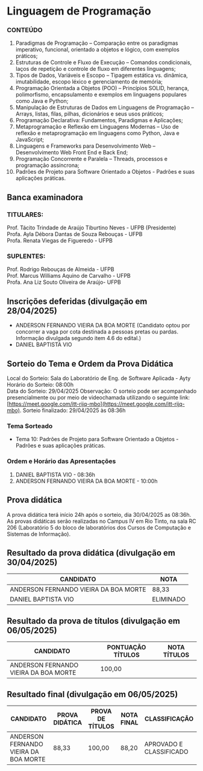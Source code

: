 # Linguagem de Programação

### CONTEÚDO
01. Paradigmas de Programação – Comparação entre os paradigmas imperativo, funcional, orientado a objetos e lógico, com exemplos práticos;<br>
02. Estruturas de Controle e Fluxo de Execução – Comandos condicionais, laços de repetição e controle de fluxo em diferentes linguagens;<br>
03. Tipos de Dados, Variáveis e Escopo – Tipagem estática vs. dinâmica, imutabilidade, escopo léxico e gerenciamento de memória;<br>
04. Programação Orientada a Objetos (POO) – Princípios SOLID, herança, polimorfismo, encapsulamento e exemplos em linguagens populares como Java e Python;<br>
05. Manipulação de Estruturas de Dados em Linguagens de Programação – Arrays, listas, filas, pilhas, dicionários e seus usos práticos;<br>
06. Programação Declarativa: Fundamentos, Paradigmas e Aplicações;<br>
07. Metaprogramação e Reflexão em Linguagens Modernas – Uso de reflexão e metaprogramação em linguagens como Python, Java e JavaScript;<br>
08. Linguagens e Frameworks para Desenvolvimento Web – Desenvolvimento Web Front End e Back End;<br>
09. Programação Concorrente e Paralela – Threads, processos e programação assíncrona;<br>
10. Padrões de Projeto para Software Orientado a Objetos - Padrões e suas aplicações práticas.

## Banca examinadora

### TITULARES:
Prof. Tácito Trindade de Araújo Tiburtino Neves - UFPB (Presidente)<br>
Profa. Ayla Débora Dantas de Souza Rebouças - UFPB<br>
Profa. Renata Viegas de Figueredo - UFPB<br>

### SUPLENTES:
Prof. Rodrigo Rebouças de Almeida - UFPB<br>
Prof. Marcus Williams Aquino de Carvalho - UFPB<br>
Profa. Ana Liz Souto Oliveira de Araújo- UFPB<br>

## Inscrições deferidas (divulgação em 28/04/2025)

- ANDERSON FERNANDO VIEIRA DA BOA MORTE (Candidato optou por concorrer a vaga por cota destinada a pessoas pretas ou pardas. Informação divulgada segundo item 4.6 do edital.)
- DANIEL BAPTISTA VIO

## Sorteio do Tema e Ordem da Prova Didática

Local do Sorteio: Sala do Laboratório de Eng. de Software Aplicada - Ayty<br>
Horário do Sorteio: 08:00h<br>
Data do Sorteio: 29/04/2025
Observação: O sorteio pode ser acompanhado presencialmente ou por meio de videochamada utilizando o seguinte link: [https://meet.google.com/itt-rijq-mbo](https://meet.google.com/itt-rijq-mbo).
Sorteio finalizado: 29/04/2025 às 08:36h

### Tema Sorteado

- Tema 10: Padrões de Projeto para Software Orientado a Objetos - Padrões e suas aplicações práticas.

### Ordem e Horário das Apresentações

1. DANIEL BAPTISTA VIO - 08:36h
2. ANDERSON FERNANDO VIEIRA DA BOA MORTE - 10:00h

## Prova didática 

A prova didática terá início 24h após o sorteio, dia 30/04/2025 as 08:36h.<br>
As provas didáticas serão realizadas no Campus IV em Rio Tinto, na sala RC 206 (Laboratório 5 do bloco de laboratórios dos Cursos de Computação e Sistemas de Informação).

## Resultado da prova didática (divulgação em 30/04/2025)

| CANDIDATO  | NOTA |
| ------------- | ------------- |
| ANDERSON FERNANDO VIEIRA DA BOA MORTE | 88,33 |
| DANIEL BAPTISTA VIO  | ELIMINADO  |

## Resultado da prova de títulos (divulgação em 06/05/2025)

| CANDIDATO  | PONTUAÇÃO TÍTULOS | NOTA TÍTULOS |
| ------------- | ------------- | ------------- |
| ANDERSON FERNANDO VIEIRA DA BOA MORTE | 100,00 |

## Resultado final (divulgação em 06/05/2025)

| CANDIDATO  | PROVA DIDÁTICA | PROVA DE TÍTULOS | NOTA FINAL | CLASSIFICAÇÃO 
| ------------- | ------------- | ------------- | ------------- | ------------- |
| ANDERSON FERNANDO VIEIRA DA BOA MORTE | 88,33 | 100,00 | 88,20 | APROVADO E CLASSIFICADO |
